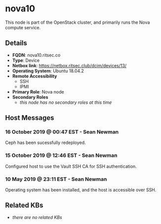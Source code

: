 # nova10

This node is part of the OpenStack cluster, and primarily runs the Nova compute
service.

## Details

- **FQDN**: nova10.ritsec.co
- **Type**: Device
- **Netbox link**: https://netbox.ritsec.club/dcim/devices/13/
- **Operating System**: Ubuntu 18.04.2
- **Remote Accessibility**
  - SSH
  - IPMI
- **Primary Role**: Nova node
- **Secondary Roles**
    - _this node has no secondary roles at this time_

## Host Messages

### 16 October 2019 @ 00:47 EST - Sean Newman

Ceph has been sucessfully redeployed.

### 15 October 2019 @ 12:46 EST - Sean Newman

Configured host to use the Vault SSH CA for SSH authentication.

### 10 May 2019 @ 23:11 EST - Sean Newman

Operating system has been installed, and the host is accessible over SSH.

## Related KBs

- _there are no related KBs_